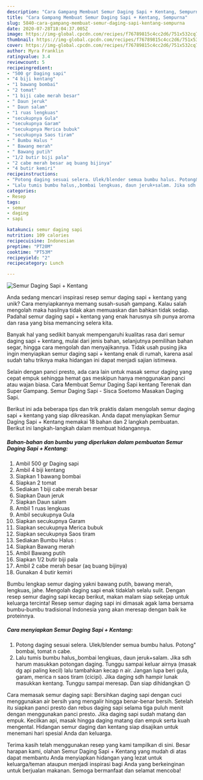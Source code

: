 ```yaml
---
description: "Cara Gampang Membuat Semur Daging Sapi + Kentang, Sempurna"
title: "Cara Gampang Membuat Semur Daging Sapi + Kentang, Sempurna"
slug: 5840-cara-gampang-membuat-semur-daging-sapi-kentang-sempurna
date: 2020-07-28T18:04:37.005Z
image: https://img-global.cpcdn.com/recipes/f76789815c4cc2d6/751x532cq70/semur-daging-sapi-kentang-foto-resep-utama.jpg
thumbnail: https://img-global.cpcdn.com/recipes/f76789815c4cc2d6/751x532cq70/semur-daging-sapi-kentang-foto-resep-utama.jpg
cover: https://img-global.cpcdn.com/recipes/f76789815c4cc2d6/751x532cq70/semur-daging-sapi-kentang-foto-resep-utama.jpg
author: Myra Franklin
ratingvalue: 3.4
reviewcount: 5
recipeingredient:
- "500 gr Daging sapi"
- "4 biji kentang"
- "1 bawang bombai"
- "2 tomat"
- "1 biji cabe merah besar"
- " Daun jeruk"
- " Daun salam"
- "1 ruas lengkuas"
- "secukupnya Gula"
- "secukupnya Garam"
- "secukupnya Merica bubuk"
- "secukupnya Saos tiram"
- " Bumbu Halus "
- " Bawang merah"
- " Bawang putih"
- "1/2 butir biji pala"
- "2 cabe merah besar aq buang bijinya"
- "4 butir kemiri"
recipeinstructions:
- "Potong daging sesuai selera. Ulek/blender semua bumbu halus. Potong&#34; bombai, tomat n cabe."
- "Lalu tumis bumbu halus,,bombai lengkuas, daun jeruk+salam. Jika sdh harum masukkan potongan daging. Tunggu sampai keluar airnya (masak dg api paling kecil) lalu tambahkan kecap n air. Jangan lupa beri gula, garam, merica n saos tiram (cicipi). Jika daging sdh hampir lunak masukkan kentang. Tunggu sampai meresap. Dan siap dihidangkan 😉"
categories:
- Resep
tags:
- semur
- daging
- sapi

katakunci: semur daging sapi 
nutrition: 109 calories
recipecuisine: Indonesian
preptime: "PT20M"
cooktime: "PT53M"
recipeyield: "2"
recipecategory: Lunch

---
```



![Semur Daging Sapi + Kentang](https://img-global.cpcdn.com/recipes/f76789815c4cc2d6/751x532cq70/semur-daging-sapi-kentang-foto-resep-utama.jpg)

Anda sedang mencari inspirasi resep semur daging sapi + kentang yang unik? Cara menyiapkannya memang susah-susah gampang. Kalau salah mengolah maka hasilnya tidak akan memuaskan dan bahkan tidak sedap. Padahal semur daging sapi + kentang yang enak harusnya sih punya aroma dan rasa yang bisa memancing selera kita.

Banyak hal yang sedikit banyak mempengaruhi kualitas rasa dari semur daging sapi + kentang, mulai dari jenis bahan, selanjutnya pemilihan bahan segar, hingga cara mengolah dan menyajikannya. Tidak usah pusing jika ingin menyiapkan semur daging sapi + kentang enak di rumah, karena asal sudah tahu triknya maka hidangan ini dapat menjadi sajian istimewa.

Selain dengan panci presto, ada cara lain untuk masak semur daging yang cepat empuk sehingga hemat gas meskipun hanya menggunakan panci atau wajan biasa. Cara Membuat Semur Daging Sapi kentang Terenak dan Super Gampang. Semur Daging Sapi - Sisca Soetomo Masakan Daging Sapi.


Berikut ini ada beberapa tips dan trik praktis dalam mengolah semur daging sapi + kentang yang siap dikreasikan. Anda dapat menyiapkan Semur Daging Sapi + Kentang memakai 18 bahan dan 2 langkah pembuatan. Berikut ini langkah-langkah dalam membuat hidangannya.

<!--inarticleads1-->

##### Bahan-bahan dan bumbu yang diperlukan dalam pembuatan Semur Daging Sapi + Kentang:

1. Ambil 500 gr Daging sapi
1. Ambil 4 biji kentang
1. Siapkan 1 bawang bombai
1. Siapkan 2 tomat
1. Sediakan 1 biji cabe merah besar
1. Siapkan  Daun jeruk
1. Siapkan  Daun salam
1. Ambil 1 ruas lengkuas
1. Ambil secukupnya Gula
1. Siapkan secukupnya Garam
1. Siapkan secukupnya Merica bubuk
1. Siapkan secukupnya Saos tiram
1. Sediakan  Bumbu Halus :
1. Siapkan  Bawang merah
1. Ambil  Bawang putih
1. Siapkan 1/2 butir biji pala
1. Ambil 2 cabe merah besar (aq buang bijinya)
1. Gunakan 4 butir kemiri


Bumbu lengkap semur daging yakni bawang putih, bawang merah, lengkuas, jahe. Mengolah daging sapi enak tidaklah selalu sulit. Dengan resep semur daging sapi kecap berikut, makan malam siap sekejap untuk keluarga tercinta! Resep semur daging sapi ini dimasak agak lama bersama bumbu-bumbu tradisional Indonesia yang akan meresap dengan baik ke proteinnya. 

<!--inarticleads2-->

##### Cara menyiapkan Semur Daging Sapi + Kentang:

1. Potong daging sesuai selera. Ulek/blender semua bumbu halus. Potong&#34; bombai, tomat n cabe.
1. Lalu tumis bumbu halus,,bombai lengkuas, daun jeruk+salam. Jika sdh harum masukkan potongan daging. Tunggu sampai keluar airnya (masak dg api paling kecil) lalu tambahkan kecap n air. Jangan lupa beri gula, garam, merica n saos tiram (cicipi). Jika daging sdh hampir lunak masukkan kentang. Tunggu sampai meresap. Dan siap dihidangkan 😉


Cara memasak semur daging sapi: Bersihkan daging sapi dengan cuci menggunakan air bersih yang mengalir hingga benar-benar bersih. Setelah itu siapkan panci presto dan rebus daging sapi selama tiga puluh menit dengan menggunakan panci presto. Jika daging sapi sudah matang dan empuk. Kecilkan api, masak hingga daging matang dan empuk serta kuah mengental. Hidangan semur daging dan kentang siap disajikan untuk menemani hari spesial Anda dan keluarga. 

Terima kasih telah menggunakan resep yang kami tampilkan di sini. Besar harapan kami, olahan Semur Daging Sapi + Kentang yang mudah di atas dapat membantu Anda menyiapkan hidangan yang lezat untuk keluarga/teman ataupun menjadi inspirasi bagi Anda yang berkeinginan untuk berjualan makanan. Semoga bermanfaat dan selamat mencoba!
